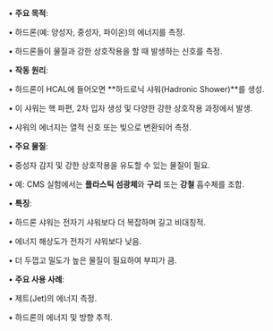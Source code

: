 • **주요 목적**:

• 하드론(예: 양성자, 중성자, 파이온)의 에너지를 측정.

• 하드론들이 물질과 강한 상호작용을 할 때 발생하는 신호를 측정.

• **작동 원리**:

• 하드론이 HCAL에 들어오면 **하드로닉 샤워(Hadronic Shower)**를 생성.

• 이 샤워는 핵 파편, 2차 입자 생성 및 다양한 강한 상호작용 과정에서 발생.

• 샤워의 에너지는 열적 신호 또는 빛으로 변환되어 측정.

• **주요 물질**:

• 중성자 감지 및 강한 상호작용을 유도할 수 있는 물질이 필요.

• 예: CMS 실험에서는 **플라스틱 섬광체**와 **구리** 또는 **강철** 흡수체를 조합.

• **특징**:

• 하드론 샤워는 전자기 샤워보다 더 복잡하며 길고 비대칭적.

• 에너지 해상도가 전자기 샤워보다 낮음.

• 더 두껍고 밀도가 높은 물질이 필요하여 부피가 큼.

• **주요 사용 사례**:

• 제트(Jet)의 에너지 측정.

• 하드론의 에너지 및 방향 추적.